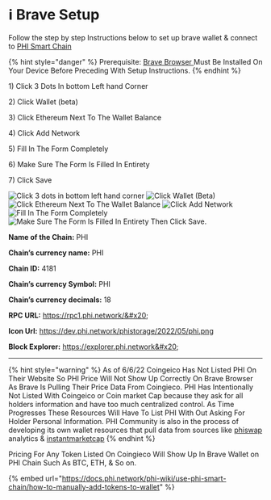 # ℹ Brave Setup

Follow the step by step Instructions below to set up brave wallet & connect to [PHI Smart Chain](../../) &#x20;

{% hint style="danger" %}
Prerequisite: [Brave Browser ](https://brave.com/)Must Be Installed On Your Device Before Preceding With Setup Instructions. &#x20;
{% endhint %}

1\) Click 3 Dots In bottom Left hand Corner

2\) Click Wallet (beta)

3\) Click Ethereum Next To The Wallet Balance

4\) Click Add Network

5\) Fill In The Form Completely&#x20;

6\) Make Sure The Form Is Filled In Entirety&#x20;

7\) Click Save

![Click 3 dots in bottom left hand corner](../../.gitbook/assets/IMG\_4683.jpg) ![Click Wallet (Beta)](../../.gitbook/assets/IMG\_4684.jpg) ![Click Ethereum Next To The Wallet Balance](../../.gitbook/assets/IMG\_4685.jpg) ![Click Add Network ](../../.gitbook/assets/IMG\_4686.jpg) ![Fill In The Form Completely ](../../.gitbook/assets/IMG\_4687.jpg) ![Make Sure The Form Is Filled In Entirety Then Click Save.](../../.gitbook/assets/IMG\_4688.jpg)

**Name of the Chain:** PHI&#x20;

**Chain’s currency name:** PHI&#x20;

**Chain ID:** 4181&#x20;

**Chain’s currency Symbol:** PHI&#x20;

**Chain’s currency decimals:** 18&#x20;

**RPC URL:** https://rpc1.phi.network/​&#x20;

**Icon Url:** https://dev.phi.network/phistorage/2022/05/phi.png

**Block Explorer:** https://explorer.phi.network&#x20;

****

{% hint style="warning" %}
As of 6/6/22 Coingeico Has Not Listed PHI On Their Website So PHI Price Will Not Show Up Correctly On Brave Browser As Brave Is Pulling Their Price Data From Coingieco. PHI Has Intentionally Not Listed With Coingeico or Coin market Cap because they ask for all holders information and have too much centralized control. As Time Progresses These Resources Will Have To List PHI With Out Asking For Holder Personal Information. PHI Community is also in the process of developing its own wallet resources that pull data from sources like [phiswap](https://info.phiswap.com) analytics & [instantmarketcap](https://instantmarketcap.com)&#x20;
{% endhint %}

Pricing For Any Token Listed On Coingieco Will Show Up In Brave Wallet on PHI Chain Such As BTC, ETH, & So on.&#x20;

{% embed url="https://docs.phi.network/phi-wiki/use-phi-smart-chain/how-to-manually-add-tokens-to-wallet" %}
